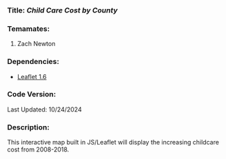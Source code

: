 ### **Title:** *Child Care Cost by County*

### **Temamates:** 
1. Zach Newton

### **Dependencies:**
* [Leaflet 1.6](https://leafletjs.com/reference-1.6.0.html)

### **Code Version:**
Last Updated: 10/24/2024

### **Description:**
This interactive map built in JS/Leaflet will display the increasing childcare cost from 2008-2018.
